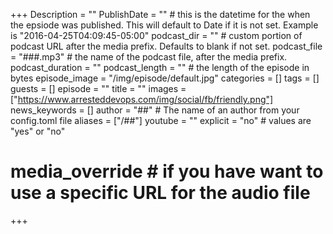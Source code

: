+++
Description = ""
PublishDate = "" # this is the datetime for the when the epsiode was published. This will default to Date if it is not set. Example is "2016-04-25T04:09:45-05:00"
podcast_dir = "" # custom portion of podcast URL after the media prefix.  Defaults to blank if not set.
podcast_file = "###.mp3" # the name of the podcast file, after the media prefix.
podcast_duration = ""
podcast_length = "" # the length of the episode in bytes
episode_image = "/img/episode/default.jpg"
categories = []
tags = []
guests = []
episode = ""
title = ""
images = ["https://www.arresteddevops.com/img/social/fb/friendly.png"]
news_keywords = []
author = "##" # The name of an author from your config.toml file
aliases = ["/##"]
youtube = ""
explicit = "no" # values are "yes" or "no"
# media_override # if you have want to use a specific URL for the audio file
+++

